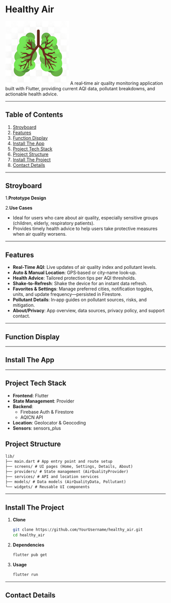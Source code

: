 # Healthy Air
<img src="healthyair/assets/logo.png" alt="Healthy Air Logo" width="200">
A real‑time air quality monitoring application built with Flutter, providing current AQI data, pollutant breakdowns, and actionable health advice.

---

## Table of Contents

1. [Stroyboard](#stroyboard)  
2. [Features](#features)
3. [Function Display](#function-display)
4. [Install The App](#install-the-app)
5. [Project Tech Stack](#project-tech-stack)  
6. [Project Structure](#project-structure)  
7. [Install The Project](#install-the-project)  
8. [Contact Details](#contact-details)  

---

## Stroyboard

1.**Prototype Design**

2.**Use Cases**
- Ideal for users who care about air quality, especially sensitive groups (children, elderly, respiratory patients).  
- Provides timely health advice to help users take protective measures when air quality worsens.


---


## Features

- **Real‑Time AQI**: Live updates of air quality index and pollutant levels.  
- **Auto & Manual Location**: GPS‑based or city‑name look‑up.  
- **Health Advice**: Tailored protection tips per AQI thresholds.  
- **Shake‑to‑Refresh**: Shake the device for an instant data refresh.  
- **Favorites & Settings**: Manage preferred cities, notification toggles, units, and update frequency—persisted in Firestore.  
- **Pollutant Details**: In‑app guides on pollutant sources, risks, and mitigation.  
- **About/Privacy**: App overview, data sources, privacy policy, and support contact.

---

## Function Display

---

## Install The App
---
## Project Tech Stack

- **Frontend**: Flutter  
- **State Management**: Provider  
- **Backend**:  
  - Firebase Auth & Firestore  
  - AQICN API  
- **Location**: Geolocator & Geocoding  
- **Sensors**: sensors_plus  

## Project Structure
```plaintext
lib/
├── main.dart # App entry point and route setup
├── screens/ # UI pages (Home, Settings, Details, About)
├── providers/ # State management (AirQualityProvider)
├── services/ # API and location services
├── models/ # Data models (AirQualityData, Pollutant)
└── widgets/ # Reusable UI components
```

---

## Install The Project

1. **Clone**  
   ```bash
   git clone https://github.com/YourUsername/healthy_air.git
   cd healthy_air
   ```
2. **Dependencies**
   ```bash
   flutter pub get
   ```
3. **Usage**
   ```bash
   flutter run
   ```

---

## Contact Details







